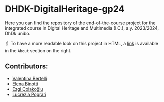 # DHDK-DigitalHeritage-gp24
Here you can find the repository of the end-of-the-course project for the integrated course in Digital Heritage and Multimedia (I.C.), a.y. 2023/2024, DhDk unibo.

:paperclips: To have a more readable look on this project in HTML, a [link](https://4-seasons.github.io/DHDK-DigitalHeritage-gp24/) is available in the `About` section on the right.

## Contributors:
* [Valentina Bertelli](https://github.com/)
* [Elena Binotti](https://github.com/)
* [Ezgi Çolakoğlu](https://github.com/)
* [Lucrezia Pograri](https://github.com/lucreziapograri)
